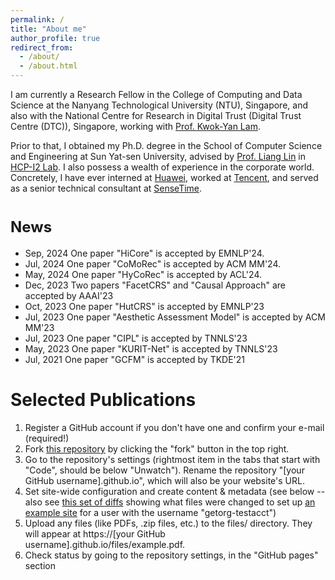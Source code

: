 ```yaml
---
permalink: /
title: "About me"
author_profile: true
redirect_from: 
  - /about/
  - /about.html
---
```


I am currently a Research Fellow in the College of Computing and Data Science at the Nanyang Technological University (NTU), Singapore, and also with the National Centre for Research in Digital Trust (Digital Trust Centre (DTC)), Singapore, working with [Prof. Kwok-Yan Lam](https://personal.ntu.edu.sg/kwokyan.lam/). 

Prior to that, I obtained my Ph.D. degree in the School of Computer Science and Engineering at Sun Yat-sen University, advised by [Prof. Liang Lin](http://www.linliang.net/) in [HCP-I2 Lab](https://www.sysu-hcp.net/home/). I also possess a wealth of experience in the corporate world. Concretely, I have ever interned at [Huawei](https://www.huawei.com/cn/?ic_medium=direct&ic_source=surlent), worked at [Tencent](https://www.tencent.com/en-us/), and served as a senior technical consultant at [SenseTime](https://www.sensetime.com/en).


<font size="5">News</font>
======
* Sep, 2024   One paper "HiCore" is accepted by EMNLP'24. 
* Jul, 2024   One paper "CoMoRec" is accepted by ACM MM'24. 
* May, 2024   One paper "HyCoRec" is accepted by ACL'24.
* Dec, 2023   Two papers "FacetCRS" and "Causal Approach" are accepted by AAAI'23
* Oct, 2023   One paper "HutCRS" is accepted by EMNLP'23
* Jul, 2023   One paper "Aesthetic Assessment Model" is accepted by ACM MM'23
* Jul, 2023   One paper "CIPL" is accepted by TNNLS'23
* May, 2023   One paper "KURIT-Net" is accepted by TNNLS'23
* Jul, 2021   One paper "GCFM" is accepted by TKDE'21

Selected Publications
======
1. Register a GitHub account if you don't have one and confirm your e-mail (required!)
1. Fork [this repository](https://github.com/academicpages/academicpages.github.io) by clicking the "fork" button in the top right. 
1. Go to the repository's settings (rightmost item in the tabs that start with "Code", should be below "Unwatch"). Rename the repository "[your GitHub username].github.io", which will also be your website's URL.
1. Set site-wide configuration and create content & metadata (see below -- also see [this set of diffs](http://archive.is/3TPas) showing what files were changed to set up [an example site](https://getorg-testacct.github.io) for a user with the username "getorg-testacct")
1. Upload any files (like PDFs, .zip files, etc.) to the files/ directory. They will appear at https://[your GitHub username].github.io/files/example.pdf.  
1. Check status by going to the repository settings, in the "GitHub pages" section
